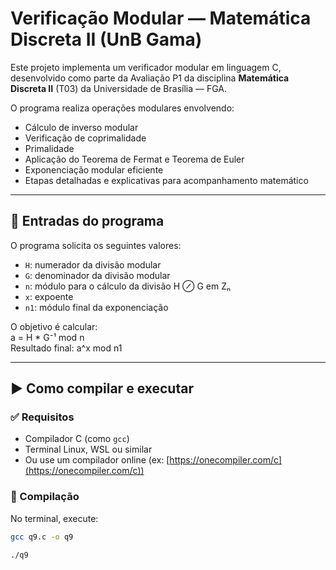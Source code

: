 # Verificação Modular — Matemática Discreta II (UnB Gama)

Este projeto implementa um verificador modular em linguagem C, desenvolvido como parte da Avaliação P1 da disciplina **Matemática Discreta II** (T03) da Universidade de Brasília — FGA.

O programa realiza operações modulares envolvendo:

- Cálculo de inverso modular
- Verificação de coprimalidade
- Primalidade
- Aplicação do Teorema de Fermat e Teorema de Euler
- Exponenciação modular eficiente
- Etapas detalhadas e explicativas para acompanhamento matemático

---

## 🧮 Entradas do programa

O programa solicita os seguintes valores:

- `H`: numerador da divisão modular
- `G`: denominador da divisão modular
- `n`: módulo para o cálculo da divisão H ⊘ G em Zₙ
- `x`: expoente
- `n1`: módulo final da exponenciação

O objetivo é calcular:  
a = H * G⁻¹ mod n <br>
Resultado final: a^x mod n1


---

## ▶️ Como compilar e executar

### ✅ Requisitos
- Compilador C (como `gcc`)
- Terminal Linux, WSL ou similar
- Ou use um compilador online (ex: [https://onecompiler.com/c](https://onecompiler.com/c))

### 🔧 Compilação

No terminal, execute:

```bash
gcc q9.c -o q9

./q9



